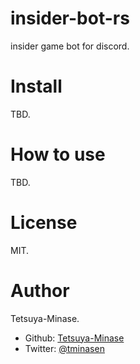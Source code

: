 # insider-bot-rs

insider game bot for discord.

# Install

TBD.

# How to use

TBD.

# License

MIT.

# Author

Tetsuya-Minase.
* Github: [Tetsuya-Minase](https://github.com/Tetsuya-Minase)
* Twitter: [@tminasen](https://twitter.com/tminasen)